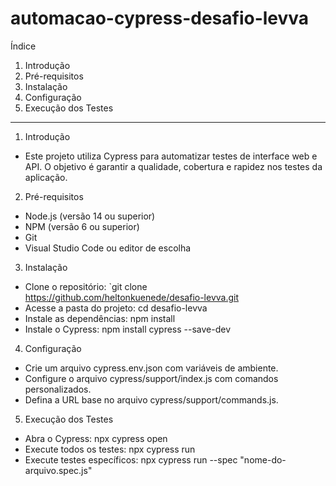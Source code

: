 # automacao-cypress-desafio-levva

Índice

1. Introdução
2. Pré-requisitos
3. Instalação
4. Configuração
5. Execução dos Testes
 ------------------------------------------------------------------------------------------------------------------------------------

1. Introdução

- Este projeto utiliza Cypress para automatizar testes de interface web e API. O objetivo é garantir a qualidade, cobertura e rapidez nos testes da aplicação.

2. Pré-requisitos

- Node.js (versão 14 ou superior)
- NPM (versão 6 ou superior)
- Git
- Visual Studio Code ou editor de escolha

3. Instalação

- Clone o repositório: `git clone https://github.com/heltonkuenede/desafio-levva.git
- Acesse a pasta do projeto: cd desafio-levva
- Instale as dependências: npm install
- Instale o Cypress: npm install cypress --save-dev

4. Configuração

- Crie um arquivo cypress.env.json com variáveis de ambiente.
- Configure o arquivo cypress/support/index.js com comandos personalizados.
- Defina a URL base no arquivo cypress/support/commands.js.

5. Execução dos Testes

- Abra o Cypress: npx cypress open
- Execute todos os testes: npx cypress run
- Execute testes específicos: npx cypress run --spec "nome-do-arquivo.spec.js"